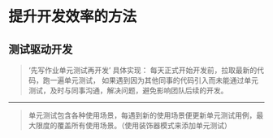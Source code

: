 # 提升开发效率的方法

## 测试驱动开发

> ‘先写作业单元测试再开发’
> 具体实现： 每天正式开始开发前，拉取最新的代码，跑一遍单元测试，
> 如果遇到因为其他同事的代码引入而未能通过单元测试，及时与同事沟通，解决问题，避免影响团队后续的开发。

______
> 单元测试包含各种使用场景，每遇到新的使用场景便更新单元测试用例，最大限度的覆盖所有使用场景。（使用装饰器模式来添加单元测试）

